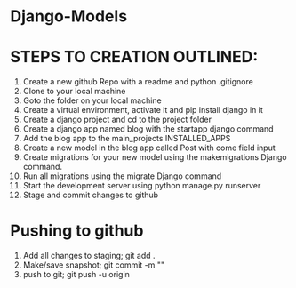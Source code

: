 # Django-Models
<h1>STEPS TO CREATION OUTLINED:</h1>
<ol>
  <li>Create a new github Repo with a readme and python .gitignore</li>
  <li>Clone to your local machine</li>
  <li>Goto the folder on your local machine</li>
  <li>Create a virtual environment, activate it and pip install django in it</li>
  <li>Create a django project and cd to the project folder </li>
  <li>Create a django app named blog with the startapp django command</li>
  <li>Add the blog app to the main_projects INSTALLED_APPS</li>
  <li>Create a new model in the blog app called Post with come field input</li>
  <li>Create migrations for your new model using the makemigrations Django command.</li>
  <li>Run all migrations using the migrate Django command</li>
  <li>Start the development server using python manage.py runserver </li>
  <li>Stage and commit changes to github</li>
</ol>
<h1>Pushing to github</h1>
<ol>
   <li>Add all changes to staging; git add .</li>
   <li>Make/save snapshot; git commit -m ""</li>
   <li>push to git; git push -u origin</li>
</ol>
